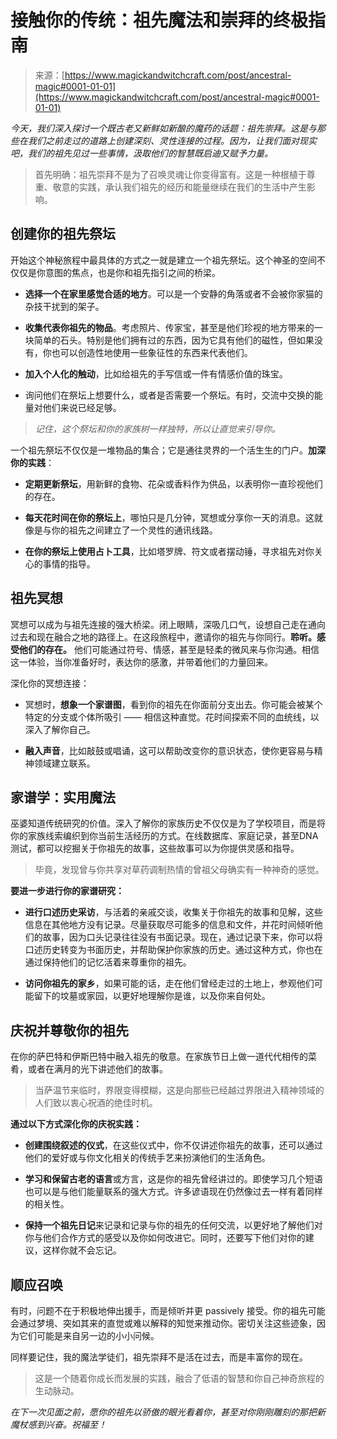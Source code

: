 <!--yml

category: 未分类

date: 2024-06-12 18:32:16

-->

# 接触你的传统：祖先魔法和崇拜的终极指南

> 来源：[https://www.magickandwitchcraft.com/post/ancestral-magic#0001-01-01](https://www.magickandwitchcraft.com/post/ancestral-magic#0001-01-01)

*今天，我们深入探讨一个既古老又新鲜如新酿的魔药的话题：祖先崇拜。这是与那些在我们之前走过的道路上创建深刻、灵性连接的过程。因为，让我们面对现实吧，我们的祖先见过一些事情，汲取他们的智慧既启迪又赋予力量。*

> 首先明确：祖先崇拜不是为了召唤灵魂让你变得富有。这是一种根植于尊重、敬意的实践，承认我们祖先的经历和能量继续在我们的生活中产生影响。

## 创建你的祖先祭坛

开始这个神秘旅程中最具体的方式之一就是建立一个祖先祭坛。这个神圣的空间不仅仅是你意图的焦点，也是你和祖先指引之间的桥梁。

+   **选择一个在家里感觉合适的地方**。可以是一个安静的角落或者不会被你家猫的杂技干扰到的架子。

+   **收集代表你祖先的物品**。考虑照片、传家宝，甚至是他们珍视的地方带来的一块简单的石头。特别是他们拥有过的东西，因为它具有他们的磁性，但如果没有，你也可以创造性地使用一些象征性的东西来代表他们。

+   **加入个人化的触动**，比如给祖先的手写信或一件有情感价值的珠宝。

+   询问他们在祭坛上想要什么，或者是否需要一个祭坛。有时，交流中交换的能量对他们来说已经足够。

> *记住，这个祭坛和你的家族树一样独特，所以让直觉来引导你。*

一个祖先祭坛不仅仅是一堆物品的集合；它是通往灵界的一个活生生的门户。**加深你的实践**：

+   **定期更新祭坛**，用新鲜的食物、花朵或香料作为供品，以表明你一直珍视他们的存在。

+   **每天花时间在你的祭坛上**，哪怕只是几分钟，冥想或分享你一天的消息。这就像是与你的祖先之间建立了一个灵性的通讯线路。

+   **在你的祭坛上使用占卜工具**，比如塔罗牌、符文或者摆动锤，寻求祖先对你关心的事情的指导。

## 祖先冥想

冥想可以成为与祖先连接的强大桥梁。闭上眼睛，深吸几口气，设想自己走在通向过去和现在融合之地的路径上。在这段旅程中，邀请你的祖先与你同行。**聆听。感受他们的存在。** 他们可能通过符号、情感，甚至是轻柔的微风来与你沟通。相信这一体验，当你准备好时，表达你的感激，并带着他们的力量回来。

深化你的冥想连接：

+   冥想时，**想象一个家谱图**，看到你的祖先在你面前分支出去。你可能会被某个特定的分支或个体所吸引 —— 相信这种直觉。花时间探索不同的血统线，以深入了解你自己。

+   **融入声音**，比如敲鼓或唱诵，这可以帮助改变你的意识状态，使你更容易与精神领域建立联系。

## 家谱学：实用魔法

巫婆知道传统研究的价值。深入了解你的家族历史不仅仅是为了学校项目，而是将你的家族线索编织到你当前生活经历的方式。在线数据库、家庭记录，甚至DNA测试，都可以挖掘关于你祖先的故事，这些故事可以为你提供灵感和指导。

> 毕竟，发现曾与你共享对草药调制热情的曾祖父母确实有一种神奇的感觉。

**要进一步进行你的家谱研究：**

+   **进行口述历史采访**，与活着的亲戚交谈，收集关于你祖先的故事和见解，这些信息在其他地方没有记录。尽量获取尽可能多的信息和文件，并花时间倾听他们的故事，因为口头记录往往没有书面记录。现在，通过记录下来，你可以将口述历史转变为书面历史，并帮助保护你家族的历史。通过这种方式，你也在通过保持他们的记忆活着来尊重你的祖先。

+   **访问你祖先的家乡**，如果可能的话，走在他们曾经走过的土地上，参观他们可能留下的坟墓或家园，以更好地理解你是谁，以及你来自何处。

## 庆祝并尊敬你的祖先

在你的萨巴特和伊斯巴特中融入祖先的敬意。在家族节日上做一道代代相传的菜肴，或者在满月的光下讲述他们的故事。

> 当萨温节来临时，界限变得模糊，这是向那些已经越过界限进入精神领域的人们致以衷心祝酒的绝佳时机。

**通过以下方式深化你的庆祝实践：**

+   **创建围绕叙述的仪式**，在这些仪式中，你不仅讲述你祖先的故事，还可以通过他们的爱好或与你文化相关的传统手艺来扮演他们的生活角色。

+   **学习和保留古老的语言**或方言，这是你的祖先曾经讲过的。即使学习几个短语也可以是与他们能量联系的强大方式。许多谚语现在仍然像过去一样有着同样的相关性。

+   **保持一个祖先日记**来记录和记录与你的祖先的任何交流，以更好地了解他们对你与他们合作方式的感受以及你如何改进它。同时，还要写下他们对你的建议，这样你就不会忘记。

## 顺应**召唤**

有时，问题不在于积极地伸出援手，而是倾听并更 passively 接受。你的祖先可能会通过梦境、突如其来的直觉或难以解释的知觉来推动你。密切关注这些迹象，因为它们可能是来自另一边的小小问候。

同样要记住，我的魔法学徒们，祖先崇拜不是活在过去，而是丰富你的现在。

> 这是一个随着你成长而发展的实践，融合了低语的智慧和你自己神奇旅程的生动脉动。

*在下一次见面之前，愿你的祖先以骄傲的眼光看着你，甚至对你刚刚雕刻的那把新魔杖感到兴奋。祝福至！*
